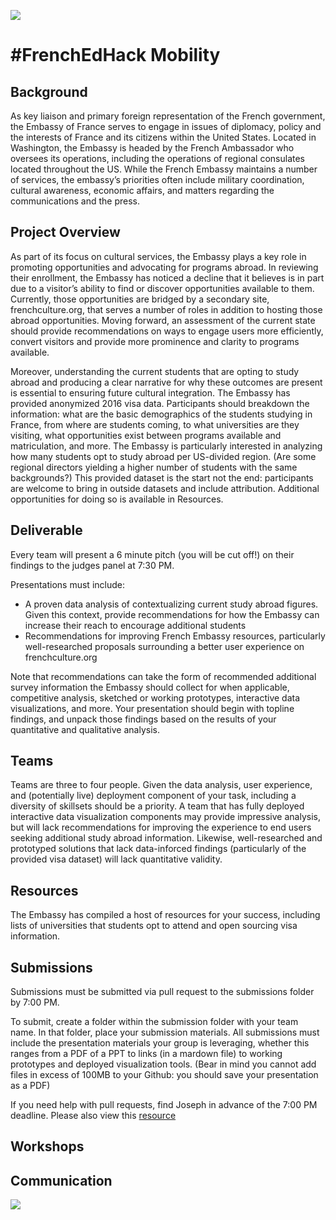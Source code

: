 ![](https://french.georgetown.edu/sites/french/files/files/upload/ambassade.jpg)

# #FrenchEdHack Mobility

## Background
As key liaison and primary foreign representation of the French government, the Embassy of France serves to engage in issues of diplomacy, policy and the interests of France and its citizens within the United States. Located in Washington, the Embassy is headed by the French Ambassador who oversees its operations, including the operations of regional consulates located throughout the US. While the French Embassy maintains a number of services, the embassy’s priorities often include military coordination, cultural awareness, economic affairs, and matters regarding the communications and the press. 

## Project Overview
As part of its focus on cultural services, the Embassy plays a key role in promoting opportunities and advocating for programs abroad. In reviewing their enrollment, the Embassy has noticed a decline that it believes is in part due to a visitor’s ability to find or discover opportunities available to them. Currently, those opportunities are bridged by a secondary site, frenchculture.org, that serves a number of roles in addition to hosting those abroad opportunities. Moving forward, an assessment of the current state should provide recommendations on ways to engage users more efficiently, convert visitors and provide more prominence and clarity to programs available.

Moreover, understanding the current students that are opting to study abroad and producing a clear narrative for why these outcomes are present is essential to ensuring future cultural integration. The Embassy has provided anonymized 2016 visa data. Participants should breakdown the information: what are the basic demographics of the students studying in France, from where are students coming, to what universities are they visiting, what opportunities exist between programs available and matriculation, and more. The Embassy is particularly interested in analyzing how many students opt to study abroad per US-divided region. (Are some regional directors yielding a higher number of students with the same backgrounds?) This provided dataset is the start not the end: participants are welcome to bring in outside datasets and include attribution. Additional opportunities for doing so is available in Resources.

## Deliverable
Every team will present a 6 minute pitch (you will be cut off!) on their findings to the judges panel at 7:30 PM. 

Presentations must include:

- A proven data analysis of contextualizing current study abroad figures. Given this context, provide recommendations for how the Embassy can increase their reach to encourage additional students
- Recommendations for improving French Embassy resources, particularly well-researched proposals surrounding a better user experience on frenchculture.org

Note that recommendations can take the form of recommended additional survey information the Embassy should collect for when applicable, competitive analysis, sketched or working prototypes, interactive data visualizations, and more. Your presentation should begin with topline findings, and unpack those findings based on the results of your quantitative and qualitative analysis.

## Teams
Teams are three to four people. Given the data analysis, user experience, and (potentially live) deployment component of your task, including a diversity of skillsets should be a priority. A team that has fully deployed interactive data visualization components may provide impressive analysis, but will lack recommendations for improving the experience to end users seeking additional study abroad information. Likewise, well-researched and prototyped solutions that lack data-inforced findings (particularly of the provided visa dataset) will lack quantitative validity.

## Resources
The Embassy has compiled a host of resources for your success, including lists of universities that students opt to attend and open sourcing visa information.


## Submissions
Submissions must be submitted via pull request to the submissions folder by 7:00 PM.

To submit, create a folder within the submission folder with your team name. In that folder, place your submission materials. All submissions must include the presentation materials your group is leveraging, whether this ranges from a PDF of a PPT to links (in a mardown file) to working prototypes and deployed visualization tools. (Bear in mind you cannot add files in excess of 100MB to your Github: you should save your presentation as a PDF)

If you need help with pull requests, find Joseph in advance of the 7:00 PM deadline. Please also view this [resource](https://yangsu.github.io/pull-request-tutorial/)

## Workshops



## Communication








![](http://static-assets.generalassemb.ly/logos/generalassembly-open-graph.png)




